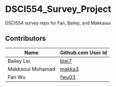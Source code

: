 # DSCI554_Survey_Project

DSCI554 survey repo for Fan, Bailey, and Makkaoui

## Contributors

|Name|Github.com User Id|
|--|--|
|Bailey Lei|[blei7](https://github.com/blei7)|
|Makkaoui Mohamad|[makka3](https://github.com/makka3)|
|Fan Wu |[fwu03](https://github.com/fwu03)|
